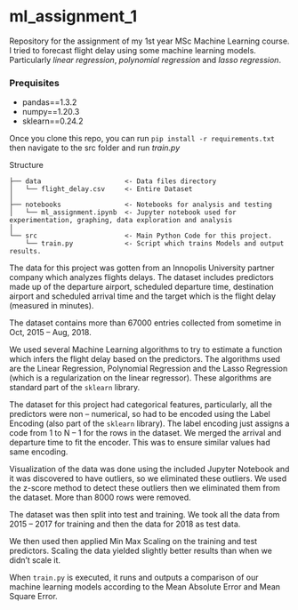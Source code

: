 # ml_assignment_1
Repository for the assignment of my 1st year MSc Machine Learning course. I tried to forecast flight delay using some machine learning models. Particularly *linear regression*, *polynomial regression* and *lasso regression*.

### Prequisites
- pandas==1.3.2
- numpy==1.20.3
- sklearn==0.24.2

Once you clone this repo, you can run `pip install -r requirements.txt` then navigate to the src folder and run *train.py*

Structure
```
├── data                     <- Data files directory
│   └── flight_delay.csv     <- Entire Dataset
│
├── notebooks                <- Notebooks for analysis and testing
│   └── ml_assignment.ipynb  <- Jupyter notebook used for experimentation, graphing, data exploration and analysis
│
└── src                      <- Main Python Code for this project.
    └── train.py             <- Script which trains Models and output results.
```

The data for this project was gotten from an Innopolis University partner company which analyzes flights delays. The dataset includes predictors made up of the departure airport, scheduled departure time, destination airport and scheduled arrival time and the target which is the flight delay (measured in minutes). 

The dataset contains more than 67000 entries collected from sometime in Oct, 2015 – Aug, 2018.

We used several Machine Learning algorithms to try to estimate a function which infers the flight delay based on the predictors. The algorithms used are the Linear Regression, Polynomial Regression and the Lasso Regression (which is a regularization on the linear regressor). These algorithms are standard part of the `sklearn` library.

The dataset for this project had categorical features, particularly, all the predictors were non – numerical, so had to be encoded using the Label Encoding (also part of the `sklearn` library). The label encoding just assigns a code from 1 to N – 1 for the rows in the dataset. We merged the arrival and departure time to fit the encoder. This was to ensure similar values had same encoding.

Visualization of the data was done using the included Jupyter Notebook and it was discovered to have outliers, so we eliminated these outliers. We used the z-score method to detect these outliers then we eliminated them from the dataset. More than 8000 rows were removed.

The dataset was then split into test and training. We took all the data from 2015 – 2017 for training and then the data for 2018 as test data. 

We then used then applied Min Max Scaling on the training and test predictors. Scaling the data yielded slightly better results than when we didn’t scale it.

When `train.py` is executed, it runs and outputs a comparison of our machine learning models according to the Mean Absolute Error and Mean Square Error.
